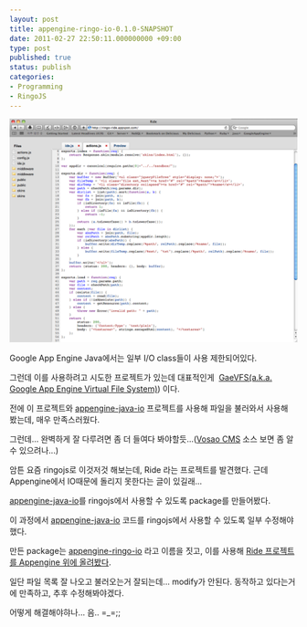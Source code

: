 ```yaml
---
layout: post
title: appengine-ringo-io-0.1.0-SNAPSHOT
date: 2011-02-27 22:50:11.000000000 +09:00
type: post
published: true
status: publish
categories:
- Programming
- RingoJS
---
```

![](/images/2011/02/27/ec8aa4ed81aceba6b0ec83b7-2011-02-27-ec98a4ed9b84-10-36-25.png)

Google App Engine Java에서는 일부 I/O class들이 사용 제한되어있다.

그런데 이를 사용하려고 시도한 프로젝트가 있는데 대표적인게 
[GaeVFS(a.k.a. Google App Engine Virtual File System)](http://code.google.com/p/gaevfs/)) 이다.

전에 이 프로젝트와 [appengine-java-io](http://code.google.com/p/appengine-java-io/) 프로젝트를 사용해 파일을 불러와서 사용해 봤는데, 매우 만족스러웠다.

그런데... 완벽하게 잘 다루려면 좀 더 들여다 봐야할듯...([Vosao CMS](http://code.google.com/p/vosao) 소스 보면 좀 알 수 있으려나...)

암튼 요즘 ringojs로 이것저것 해보는데, Ride 라는 프로젝트를 발견했다. 근데 Appengine에서 IO때문에 돌리지 못한다는 글이 있길래...

[appengine-java-io](http://code.google.com/p/appengine-java-io/)를 ringojs에서 사용할 수 있도록 package를 만들어봤다.

이 과정에서 [appengine-java-io](http://code.google.com/p/appengine-java-io/) 코드를 ringojs에서 사용할 수 있도록 일부 수정해야했다.

만든 package는 [appengine-ringo-io](http://github.com/kyungw00k/appengine-ringo-io) 라고 이름을 짓고, 이를 사용해 [Ride 프로젝트를 Appengine 위에 올려봤다](http://ringo-ride.appspot.com).

일단 파일 목록 잘 나오고 불러오는거 잘되는데... modify가 안된다. 동작하고 있다는거에 만족하고, 추후 수정해봐야겠다.

어떻게 해결해야햐나... 음.. =_=;;
